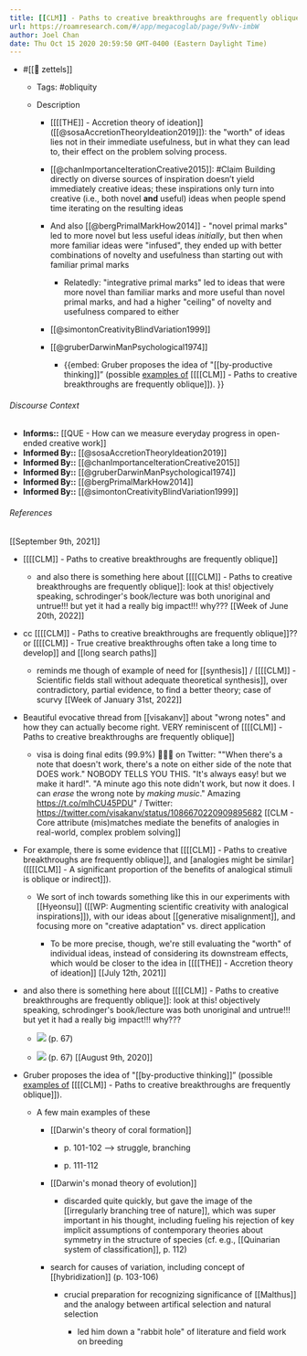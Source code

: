 ```yaml
---
title: [[CLM]] - Paths to creative breakthroughs are frequently oblique
url: https://roamresearch.com/#/app/megacoglab/page/9vNv-imbW
author: Joel Chan
date: Thu Oct 15 2020 20:59:50 GMT-0400 (Eastern Daylight Time)
---
```


- #[[🌲 zettels]]

    - Tags: #obliquity

    - Description

        - [[[[THE]] - Accretion theory of ideation]] ([[@sosaAccretionTheoryIdeation2019]]): the "worth" of ideas lies not in their immediate usefulness, but in what they can lead to, their effect on the problem solving process.

        - [[@chanImportanceIterationCreative2015]]: #Claim Building directly on diverse sources of inspiration doesn’t yield immediately creative ideas; these inspirations only turn into creative (i.e., both novel __and__ useful) ideas when people spend time iterating on the resulting ideas

        - And also [[@bergPrimalMarkHow2014]] - "novel primal marks" led to more novel but less useful ideas *initially*, but then when more familiar ideas were "infused", they ended up with better combinations of novelty and usefulness than starting out with familiar primal marks

            - Relatedly: "integrative primal marks" led to ideas that were more novel than familiar marks and more useful than novel primal marks, and had a higher "ceiling" of novelty and usefulness compared to either

        - [[@simontonCreativityBlindVariation1999]]

        - [[@gruberDarwinManPsychological1974]]

            - {{embed: Gruber proposes the idea of "[[by-productive thinking]]” (possible [examples of](#[[example-of]]) [[[[CLM]] - Paths to creative breakthroughs are frequently oblique]]). }}

###### Discourse Context

- **Informs::** [[QUE - How can we measure everyday progress in open-ended creative work]]
- **Informed By::** [[@sosaAccretionTheoryIdeation2019]]
- **Informed By::** [[@chanImportanceIterationCreative2015]]
- **Informed By::** [[@gruberDarwinManPsychological1974]]
- **Informed By::** [[@bergPrimalMarkHow2014]]
- **Informed By::** [[@simontonCreativityBlindVariation1999]]

###### References

[[September 9th, 2021]]

- [[[[CLM]] - Paths to creative breakthroughs are frequently oblique]]

    - and also there is something here about [[[[CLM]] - Paths to creative breakthroughs are frequently oblique]]: look at this! objectively speaking, schrodinger's book/lecture was both unoriginal and untrue!!! but yet it had a really big impact!!! why???
[[Week of June 20th, 2022]]

- cc [[[[CLM]] - Paths to creative breakthroughs are frequently oblique]]?? or [[[[CLM]] - True creative breakthroughs often take a long time to develop]] and [[long search paths]]

    - reminds me though of example of need for [[synthesis]] / [[[[CLM]] - Scientific fields stall without adequate theoretical synthesis]], over contradictory, partial evidence, to find a better theory; case of scurvy
[[Week of January 31st, 2022]]

- Beautiful evocative thread from [[visakanv]] about "wrong notes" and how they can actually become right. VERY reminiscent of [[[[CLM]] - Paths to creative breakthroughs are frequently oblique]]

    - visa is doing final edits (99.9%) ✍🏾📖 on Twitter: ""When there's a note that doesn't work, there's a note on either side of the note that DOES work." NOBODY TELLS YOU THIS. "It's always easy! but we make it hard!". "A minute ago this note didn't work, but now it does. I can *erase* the wrong note by *making music*." Amazing https://t.co/mlhCU45PDU" / Twitter: https://twitter.com/visakanv/status/1086670220909895682
[[CLM - Core attribute (mis)matches mediate the benefits of analogies in real-world, complex problem solving]]

- For example, there is some evidence that [[[[CLM]] - Paths to creative breakthroughs are frequently oblique]], and [analogies might be similar]([[[[CLM]] - A significant proportion of the benefits of analogical stimuli is oblique or indirect]]).

    - We sort of inch towards something like this in our experiments with [[Hyeonsu]] ([[WP: Augmenting scientific creativity with analogical inspirations]]), with our ideas about [[generative misalignment]], and focusing more on "creative adaptation" vs. direct application

        - To be more precise, though, we're still evaluating the "worth" of individual ideas, instead of considering its downstream effects, which would be closer to the idea in [[[[THE]] - Accretion theory of ideation]]
[[July 12th, 2021]]

- and also there is something here about [[[[CLM]] - Paths to creative breakthroughs are frequently oblique]]: look at this! objectively speaking, schrodinger's book/lecture was both unoriginal and untrue!!! but yet it had a really big impact!!! why???

    - ![](https://firebasestorage.googleapis.com/v0/b/firescript-577a2.appspot.com/o/imgs%2Fapp%2Fmegacoglab%2FEwF8ALOHO-.png?alt=media&token=c2a9fb8f-d883-4823-9fc4-c2300c9b013a) (p. 67)

    - ![](https://firebasestorage.googleapis.com/v0/b/firescript-577a2.appspot.com/o/imgs%2Fapp%2Fmegacoglab%2FPg8rJHUtFG.png?alt=media&token=c36ea158-9027-4a0e-b391-1531cc57dd54) (p. 67)
[[August 9th, 2020]]

- Gruber proposes the idea of "[[by-productive thinking]]” (possible [examples of](#[[example-of]]) [[[[CLM]] - Paths to creative breakthroughs are frequently oblique]]).

    - A few main examples of these

        - [[Darwin's theory of coral formation]]

            - p. 101-102 --> struggle, branching

            - p. 111-112

        - [[Darwin's monad theory of evolution]]

            - discarded quite quickly, but gave the image of the [[irregularly branching tree of nature]], which was super important in his thought, including fueling his rejection of key implicit assumptions of contemporary theories about symmetry in the structure of species (cf. e.g., [[Quinarian system of classification]], p. 112)

        - search for causes of variation, including concept of [[hybridization]] (p. 103-106)

            - crucial preparation for recognizing significance of [[Malthus]] and the analogy between artifical selection and natural selection

                - led him down a "rabbit hole" of literature and field work on breeding
